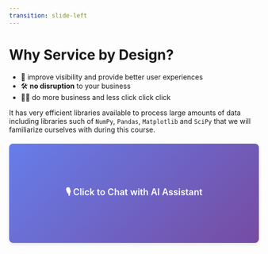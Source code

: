 ```yaml
---
transition: slide-left
---
```


# Why Service by Design?

- 📝 improve visibility and provide better user experiences
- 🛠 **no disruption** to your business
- 🧑‍💻 do more business and less click click click

It has very efficient libraries available to process large amounts of data including libraries such of `NumPy`, `Pandas`, `Matplotlib` and `SciPy` that we will familiarize ourselves with during this course.

<div class="widget-container">
  <a href="https://elevenlabs.io/app/talk-to?agent_id=6Fu2bECKFPtwprXqiX9m" target="_blank" class="widget-link">
    <div class="widget-placeholder">
      🎙️ Click to Chat with AI Assistant
    </div>
  </a>
</div>

<style scoped>
.widget-container {
  position: relative;
  width: 100%;
  height: 200px;
  border-radius: 8px;
  overflow: hidden;
  box-shadow: 0 4px 6px -1px rgba(0, 0, 0, 0.1);
  margin: 20px 0;
}

.widget-link {
  display: block;
  width: 100%;
  height: 100%;
  text-decoration: none;
  color: inherit;
}

.widget-placeholder {
  display: flex;
  align-items: center;
  justify-content: center;
  width: 100%;
  height: 100%;
  background: linear-gradient(135deg, #667eea 0%, #764ba2 100%);
  color: white;
  font-size: 18px;
  font-weight: 600;
  transition: transform 0.3s ease;
}

.widget-container:hover .widget-placeholder {
  transform: scale(1.05);
}
</style>

